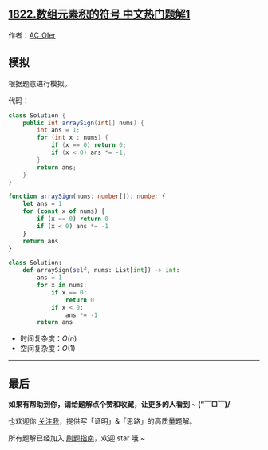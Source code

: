 ## [1822.数组元素积的符号 中文热门题解1](https://leetcode.cn/problems/sign-of-the-product-of-an-array/solutions/100000/by-ac_oier-qy0n)

作者：[AC_OIer](https://leetcode.cn/u/AC_OIer)
## 模拟

根据题意进行模拟。

代码：
```Java []
class Solution {
    public int arraySign(int[] nums) {
        int ans = 1;
        for (int x : nums) {
            if (x == 0) return 0;
            if (x < 0) ans *= -1;
        }
        return ans;
    }
}
```
```TypeScript []
function arraySign(nums: number[]): number {
    let ans = 1
    for (const x of nums) {
        if (x == 0) return 0
        if (x < 0) ans *= -1
    }
    return ans
}
```
```Python []
class Solution:
    def arraySign(self, nums: List[int]) -> int:
        ans = 1
        for x in nums:
            if x == 0:
                return 0
            if x < 0:
                ans *= -1
        return ans
```
* 时间复杂度：$O(n)$
* 空间复杂度：$O(1)$


---

## 最后

**如果有帮助到你，请给题解点个赞和收藏，让更多的人看到 ~ ("▔□▔)/**

也欢迎你 [关注我](https://acoier.com/oimg/gzh-qrcode.webp)，提供写「证明」&「思路」的高质量题解。

所有题解已经加入 [刷题指南](https://github.com/SharingSource/LogicStack-LeetCode/wiki)，欢迎 star 哦 ~